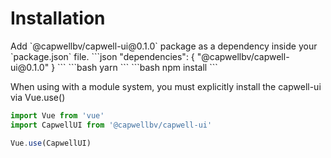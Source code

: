# Installation

<code-group>
<code-block title="YARN">
Add `@capwellbv/capwell-ui@0.1.0` package as a dependency inside your `package.json` file.
```json
"dependencies": {
    "@capwellbv/capwell-ui@0.1.0"
  }
```
```bash
yarn
```
</code-block>

<code-block title="NPM">
```bash
npm install
```
</code-block>
</code-group>

When using with a module system, you must explicitly install the capwell-ui via Vue.use()

```js
import Vue from 'vue'
import CapwellUI from '@capwellbv/capwell-ui'

Vue.use(CapwellUI)
```